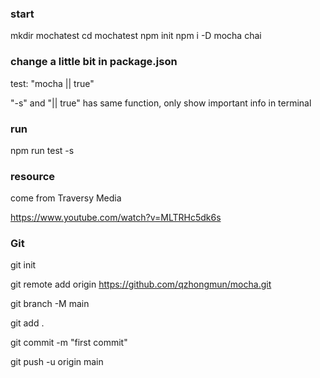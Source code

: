 ### start

mkdir mochatest
cd mochatest
npm init
npm i -D mocha chai

### change a little bit in package.json

test: "mocha || true"

"-s" and "|| true" has same function, only show important info in terminal

### run

npm run test -s

### resource

come from Traversy Media

https://www.youtube.com/watch?v=MLTRHc5dk6s

### Git

git init

git remote add origin https://github.com/qzhongmun/mocha.git

git branch -M main

git add .

git commit -m "first commit"

git push -u origin main
